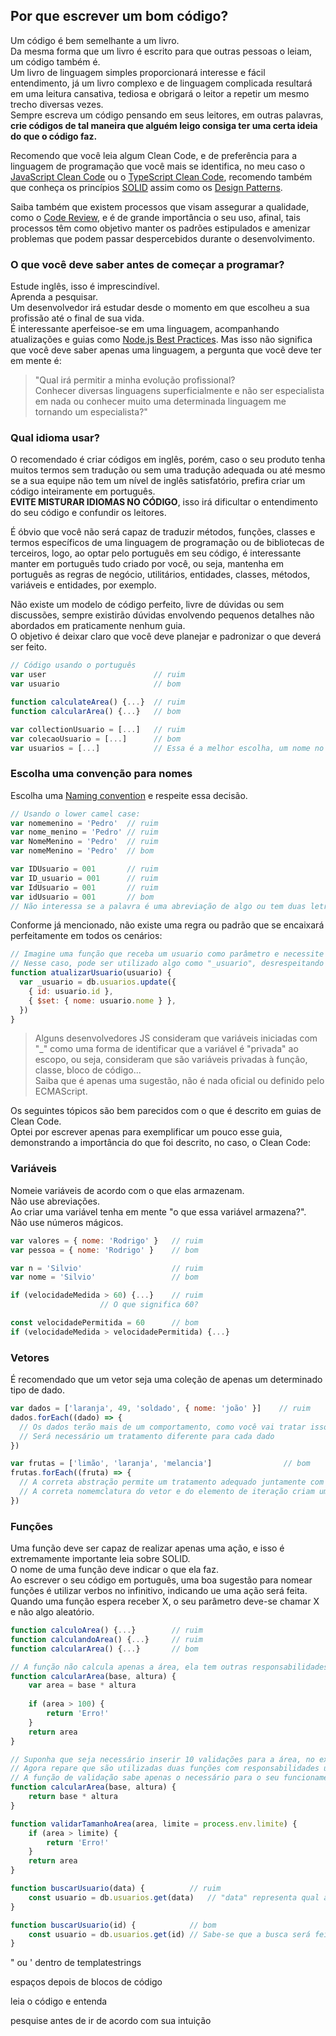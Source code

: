## Por que escrever um bom código?
Um código é bem semelhante a um livro.  
Da mesma forma que um livro é escrito para que outras pessoas o leiam, um código também é.  
Um livro de linguagem simples proporcionará interesse e fácil entendimento, já um livro complexo e de linguagem complicada resultará em uma leitura cansativa, tediosa e obrigará o leitor a repetir um mesmo trecho diversas vezes.  
Sempre escreva um código pensando em seus leitores, em outras palavras, **crie códigos de tal maneira que alguém leigo consiga ter uma certa ideia do que o código faz.**

Recomendo que você leia algum Clean Code, e de preferência para a linguagem de programação que você mais se identifica, no meu caso o [JavaScript Clean Code](https://github.com/ryanmcdermott/clean-code-javascript) ou o [TypeScript Clean Code](https://github.com/labs42io/clean-code-typescript), recomendo também que conheça os princípios [SOLID](https://en.wikipedia.org/wiki/SOLID) assim como os [Design Patterns](https://en.wikipedia.org/wiki/Software_design_pattern).

Saiba também que existem processos que visam assegurar a qualidade, como o [Code Review](https://en.wikipedia.org/wiki/Code_review), e é de grande importância o seu uso, afinal, tais processos têm como objetivo manter os padrões estipulados e amenizar problemas que podem passar despercebidos durante o desenvolvimento.  

### O que você deve saber antes de começar a programar?
Estude inglês, isso é imprescindível.  
Aprenda a pesquisar.  
Um desenvolvedor irá estudar desde o momento em que escolheu a sua profissão até o final de sua vida.  
É interessante aperfeisoe-se em uma linguagem, acompanhando atualizações e guias como [Node.js Best Practices](https://github.com/goldbergyoni/nodebestpractices). Mas isso não significa que você deve saber apenas uma linguagem, a pergunta que você deve ter em mente é:  
> "Qual irá permitir a minha evolução profissional?  
> Conhecer diversas linguagens superficialmente e não ser especialista em nada ou conhecer muito uma determinada linguagem me tornando um especialista?"  

### Qual idioma usar?
O recomendado é criar códigos em inglês, porém, caso o seu produto tenha muitos termos sem tradução ou sem uma tradução adequada ou até mesmo se a sua equipe não tem um nível de inglês satisfatório, prefira criar um código inteiramente em português.  
**EVITE MISTURAR IDIOMAS NO CÓDIGO**, isso irá dificultar o entendimento do seu código e confundir os leitores.  

É óbvio que você não será capaz de traduzir métodos, funções, classes e termos específicos de uma linguagem de programação ou de bibliotecas de terceiros, logo, ao optar pelo português em seu código, é interessante manter em português tudo criado por você, ou seja, mantenha em português as regras de negócio, utilitários, entidades, classes, métodos, variáveis e entidades, por exemplo.

Não existe um modelo de código perfeito, livre de dúvidas ou sem discussões, sempre existirão dúvidas envolvendo pequenos detalhes não abordados em praticamente nenhum guia.  
O objetivo é deixar claro que você deve planejar e padronizar o que deverá ser feito.

```JavaScript
// Código usando o português
var user                        // ruim
var usuario                     // bom

function calculateArea() {...}  // ruim
function calcularArea() {...}   // bom

var collectionUsuario = [...]   // ruim
var colecaoUsuario = [...]      // bom
var usuarios = [...]            // Essa é a melhor escolha, um nome no plural indica que você pode ter mais de um usuário
```

### Escolha uma convenção para nomes
Escolha uma [Naming convention](https://en.wikipedia.org/wiki/Naming_convention_(programming)) e respeite essa decisão.  

```JavaScript
// Usando o lower camel case:
var nomemenino = 'Pedro'  // ruim
var nome_menino = 'Pedro' // ruim
var NomeMenino = 'Pedro'  // ruim
var nomeMenino = 'Pedro'  // bom

var IDUsuario = 001       // ruim
var ID_usuario = 001      // ruim
var IdUsuario = 001       // ruim
var idUsuario = 001       // bom
// Não interessa se a palavra é uma abreviação de algo ou tem duas letras maiúsculas, como ID, respeite o padrão escolhido
```

Conforme já mencionado, não existe uma regra ou padrão que se encaixará perfeitamente em todos os cenários:

```JavaScript
// Imagine uma função que receba um usuario como parâmetro e necessite de uma variável com o nome usuário
// Nesse caso, pode ser utilizado algo como "_usuario", desrespeitando a convenção de nomes
function atualizarUsuario(usuario) {
  var _usuario = db.usuarios.update({
    { id: usuario.id },
    { $set: { nome: usuario.nome } },
  })
}
```

> Alguns desenvolvedores JS consideram que variáveis iniciadas com "_" como uma forma de identificar que a variável é "privada" ao escopo, ou seja, consideram que são variáveis privadas à função, classe, bloco de código...  
> Saiba que é apenas uma sugestão, não é nada oficial ou definido pelo ECMAScript.  

Os seguintes tópicos são bem parecidos com o que é descrito em guias de Clean Code.  
Optei por escrever apenas para exemplificar um pouco esse guia, demonstrando a importância do que foi descrito, no caso, o Clean Code:  

### Variáveis
Nomeie variáveis de acordo com o que elas armazenam.  
Não use abreviações.  
Ao criar uma variável tenha em mente "o que essa variável armazena?".  
Não use números mágicos.  

```JavaScript
var valores = { nome: 'Rodrigo' }	// ruim
var pessoa = { nome: 'Rodrigo' } 	// bom

var n = 'Silvio'                  	// ruim
var nome = 'Silvio'               	// bom

if (velocidadeMedida > 60) {...}	// ruim
					// O que significa 60?

const velocidadePermitida = 60    	// bom
if (velocidadeMedida > velocidadePermitida) {...}
```

### Vetores
É recomendado que um vetor seja uma coleção de apenas um determinado tipo de dado.

```JavaScript
var dados = ['laranja', 49, 'soldado', { nome: 'joão' }]    // ruim
dados.forEach((dado) => {
  // Os dados terão mais de um comportamento, como você vai tratar isso?
  // Será necessário um tratamento diferente para cada dado
})

var frutas = ['limão', 'laranja', 'melancia']                // bom
frutas.forEach((fruta) => {
  // A correta abstração permite um tratamento adequado juntamente com um único comportamento
  // A correta nomemclatura do vetor e do elemento de iteração criam um código de boa legibilidade
})
```

### Funções
Uma função deve ser capaz de realizar apenas uma ação, e isso é extremamente importante leia sobre SOLID.  
O nome de uma função deve indicar o que ela faz.  
Ao escrever o seu código em português, uma boa sugestão para nomear funções é utilizar verbos no infinitivo, indicando ue uma ação será feita.  
Quando uma função espera receber X, o seu parâmetro deve-se chamar X e não algo aleatório.  

```JavaScript
function calculoArea() {...}		// ruim
function calculandoArea() {...}		// ruim
function calcularArea() {...}		// bom

// A função não calcula apenas a área, ela tem outras responsabilidades
function calcularArea(base, altura) {
	var area = base * altura	
	
	if (area > 100) {
		return 'Erro!'
	}
	return area
}

// Suponha que seja necessário inserir 10 validações para a área, no exemplo acima o código poderá começará a ficar complicado não é?
// Agora repare que são utilizadas duas funções com responsabilidades únicas
// A função de validação sabe apenas o necessário para o seu funcionamento e nada além disso
function calcularArea(base, altura) {
	return base * altura
}

function validarTamanhoArea(area, limite = process.env.limite) {
	if (area > limite) {
		return 'Erro!'
	}
	return area
}

function buscarUsuario(data) {			// ruim
	const usuario = db.usuarios.get(data)	// "data" representa qual atributo na entidade referente ao usuário?
}

function buscarUsuario(id) {			// bom
	const usuario = db.usuarios.get(id)	// Sabe-se que a busca será feita pela chave única do usuário
}
```




" ou ' dentro de templatestrings

espaços depois de blocos de código

leia o código e entenda

pesquise antes de ir de acordo com sua intuição
